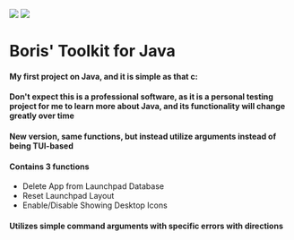 <img src="https://img.shields.io/github/v/release/litszwaiboris/Toolkit4Java?include_prereleases&sort=semver&display_name=tag&style=for-the-badge&labelColor=black&link=https://github.com/litszwaiboris/Toolkit4Java/actions)">   <img src="https://img.shields.io/github/actions/workflow/status/litszwaiboris/Toolkit4Java/maven.yml?branch=experimental-arguments&event=push&style=for-the-badge&logo=github&labelColor=black">

# Boris' Toolkit for Java

#### My first project on Java, and it is simple as that c:

#### Don't expect this is a professional software, as it is a personal testing project for me to learn more about Java, and its functionality will change greatly over time

#### New version, same functions, but instead utilize arguments instead of being TUI-based

#### Contains 3 functions
- Delete App from Launchpad Database
- Reset Launchpad Layout
- Enable/Disable Showing Desktop Icons

#### Utilizes simple command arguments with specific errors with directions
